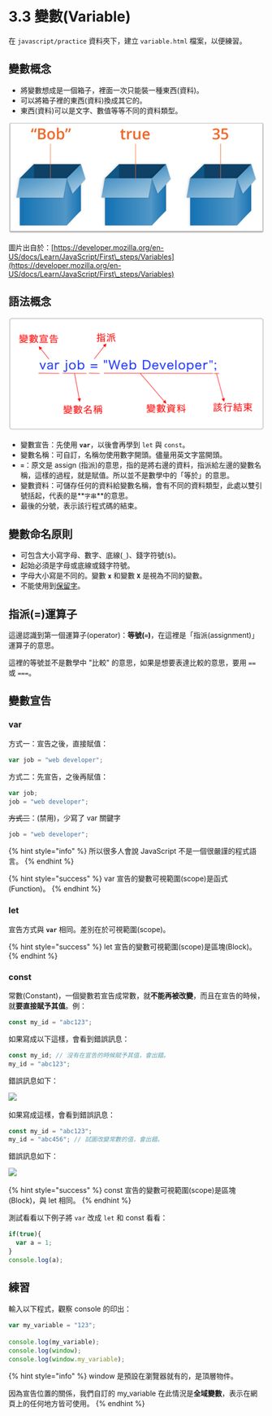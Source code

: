 # 3.3 變數(Variable)

在 `javascript/practice` 資料夾下，建立 `variable.html` 檔案，以便練習。

## 變數概念

* 將變數想成是一個箱子，裡面一次只能裝一種東西(資料)。
* 可以將箱子裡的東西(資料)換成其它的。
* 東西(資料)可以是文字、數值等等不同的資料類型。

![](../.gitbook/assets/變數概念.png)

圖片出自於：[https://developer.mozilla.org/en-US/docs/Learn/JavaScript/First\_steps/Variables](https://developer.mozilla.org/en-US/docs/Learn/JavaScript/First\_steps/Variables)

## 語法概念

![變數賦值](../.gitbook/assets/變數宣告.png)

* 變數宣告：先使用 **`var`**，以後會再學到 `let` 與 `const`。
* 變數名稱：可自訂，名稱勿使用數字開頭。儘量用英文字當開頭。
* **`=`**：原文是 assign (指派)的意思，指的是將右邊的資料，指派給左邊的變數名稱，這樣的過程，就是賦值。所以並不是數學中的「等於」的意思。
* 變數資料：可儲存任何的資料給變數名稱，會有不同的資料類型，此處以雙引號括起，代表的是**`字串`**的意思。
* 最後的分號，表示該行程式碼的結束。



## 變數命名原則

* 可包含大小寫字母、數字、底線(`_`)、錢字符號(`$`)。
* 起始必須是字母或底線或錢字符號。
* 字母大小寫是不同的。變數 **`x`** 和變數 **`X`** 是視為不同的變數。
* 不能使用到[保留字](https://www.w3schools.com/js/js\_reserved.asp)。



## 指派(=)運算子

這邊認識到第一個運算子(operator)：**等號(`=`)**，在這裡是「指派(assignment)」運算子的意思。

這裡的等號並不是數學中 "比較" 的意思，如果是想要表達比較的意思，要用 `==` 或 `===`。

## 變數宣告

### var

方式一：宣告之後，直接賦值：

```javascript
var job = "web developer";
```

方式二：先宣告，之後再賦值：

```javascript
var job;
job = "web developer";
```



~~方式三~~：(禁用)，少寫了 var 關鍵字

```javascript
job = "web developer";
```

{% hint style="info" %}
所以很多人會說 JavaScript 不是一個很嚴謹的程式語言。
{% endhint %}

{% hint style="success" %}
var 宣告的變數可視範圍(scope)是函式(Function)。
{% endhint %}



### let

宣告方式與 **`var`** 相同。差別在於可視範圍(scope)。

{% hint style="success" %}
let 宣告的變數可視範圍(scope)是區塊(Block)。
{% endhint %}



### const

常數(Constant)，一個變數若宣告成常數，就**不能再被改變**，而且在宣告的時候，就**要直接賦予其值**。例：

```javascript
const my_id = "abc123";
```



如果寫成以下這樣，會看到錯誤訊息：

```javascript
const my_id; // 沒有在宣告的時候賦予其值，會出錯。
my_id = "abc123";
```

錯誤訊息如下：

![](../.gitbook/assets/const\_error.png)



如果寫成這樣，會看到錯誤訊息：

```javascript
const my_id = "abc123";
my_id = "abc456"; // 試圖改變常數的值，會出錯。
```

錯誤訊息如下：

![](../.gitbook/assets/const\_error2.png)





{% hint style="success" %}
const 宣告的變數可視範圍(scope)是區塊(Block)，與 let 相同。
{% endhint %}



測試看看以下例子將 `var` 改成 `let` 和 const 看看：

```javascript
if(true){
  var a = 1;
}
console.log(a);
```

## 練習

輸入以下程式，觀察 console 的印出：

```javascript
var my_variable = "123";

console.log(my_variable);
console.log(window);
console.log(window.my_variable);
```



{% hint style="info" %}
window 是預設在瀏覽器就有的，是頂層物件。

因為宣告位置的關係，我們自訂的 my\_variable 在此情況是**全域變數**，表示在網頁上的任何地方皆可使用。
{% endhint %}
